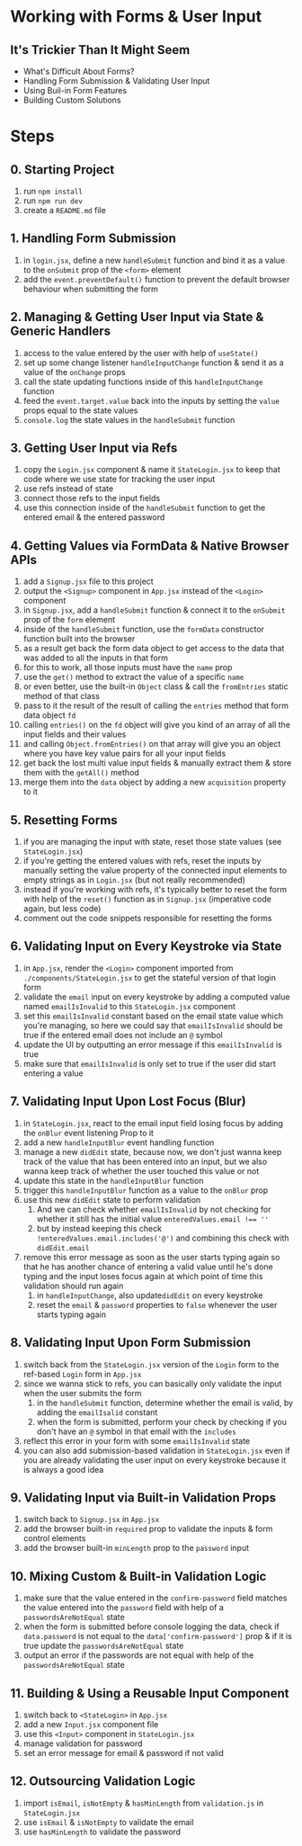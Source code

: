 # Working with Forms & User Input

## It's Trickier Than It Might Seem

- What's Difficult About Forms?
- Handling Form Submission & Validating User Input
- Using Buil-in Form Features
- Building Custom Solutions

# Steps

## 0. Starting Project

1. run `npm install`
2. run `npm run dev`
3. create a `README.md` file

## 1. Handling Form Submission

1. in `login.jsx`, define a new `handleSubmit` function and bind it as a value to the `onSubmit` prop of the `<form>` element
2. add the `event.preventDefault()` function to prevent the default browser behaviour when submitting the form

## 2. Managing & Getting User Input via State & Generic Handlers

1. access to the value entered by the user with help of `useState()`
2. set up some change listener `handleInputChange` function & send it as a value of the `onChange` props
3. call the state updating functions inside of this `handleInputChange` function
4. feed the `event.target.value` back into the inputs by setting the `value` props equal to the state values
5. `console.log` the state values in the `handleSubmit` function

## 3. Getting User Input via Refs

1. copy the `Login.jsx` component & name it `StateLogin.jsx` to keep that code where we use state for tracking the user input
2. use refs instead of state
3. connect those refs to the input fields
4. use this connection inside of the `handleSubmit` function to get the entered email & the entered password

## 4. Getting Values via FormData & Native Browser APIs

1. add a `Signup.jsx` file to this project
2. output the `<Signup>` component in `App.jsx` instead of the `<Login>` component
3. in `Signup.jsx`, add a `handleSubmit` function & connect it to the `onSubmit` prop of the `form` element
4. inside of the `handleSubmit` function, use the `formData` constructor function built into the browser
5. as a result get back the form data object to get access to the data that was added to all the inputs in that form
6. for this to work, all those inputs must have the `name` prop
7. use the `get()` method to extract the value of a specific `name`
8. or even better, use the built-in `Object` class & call the `fromEntries` static method of that class
9. pass to it the result of the result of calling the `entries` method that form data object `fd`
10. calling `entries()` on the `fd` object will give you kind of an array of all the input fields and their values
11. and calling `Object.fromEntries()` on that array will give you an object where you have key value pairs for all your input fields
12. get back the lost multi value input fields & manually extract them & store them with the `getAll()` method
13. merge them into the `data` object by adding a new `acquisition` property to it

## 5. Resetting Forms

1. if you are managing the input with state, reset those state values (see `StateLogin.jsx`)
2. if you're getting the entered values with refs, reset the inputs by manually setting the value property of the connected input elements to empty strings as in `Login.jsx` (but not really recommended)
3. instead if you're working with refs, it's typically better to reset the form with help of the `reset()` function as in `Signup.jsx` (imperative code again, but less code)
4. comment out the code snippets responsible for resetting the forms

## 6. Validating Input on Every Keystroke via State

1. in `App.jsx`, render the `<Login>` component imported from `./components/StateLogin.jsx` to get the stateful version of that login form
2. validate the `email` input on every keystroke by adding a computed value named `emailIsInvalid` to this `StateLogin.jsx` component
3. set this `emailIsInvalid` constant based on the email state value which you're managing, so here we could say that `emailIsInvalid` should be true if the entered email does not include an `@` symbol
4. update the UI by outputting an error message if this `emailIsInvalid` is true
5. make sure that `emailIsInvalid` is only set to true if the user did start entering a value

## 7. Validating Input Upon Lost Focus (Blur)

1. in `StateLogin.jsx`, react to the email input field losing focus by adding the `onBlur` event listening Prop to it
2. add a new `handleInputBlur` event handling function
3. manage a new `didEdit` state, because now, we don't just wanna keep track of the value that has been entered into an input, but we also wanna keep track of whether the user touched this value or not
4. update this state in the `handleInputBlur` function
5. trigger this `handleInputBlur` function as a value to the `onBlur` prop
6. use this new `didEdit` state to perform validation
   1. And we can check whether `emailIsInvalid` by not checking for whether it still has the initial value `enteredValues.email !== ''`
   2. but by instead keeping this check `!enteredValues.email.includes('@')` and combining this check with `didEdit.email`
7. remove this error message as soon as the user starts typing again so that he has another chance of entering a valid value until he's done typing and the input loses focus again at which point of time this validation should run again
   1. in `handleInputChange`, also update`didEdit` on every keystroke
   2. reset the `email` & `password` properties to `false` whenever the user starts typing again

## 8. Validating Input Upon Form Submission

1. switch back from the `StateLogin.jsx` version of the `Login` form to the ref-based `Login` form in `App.jsx`
2. since we wanna stick to refs, you can basically only validate the input when the user submits the form
   1. in the `handleSubmit` function, determine whether the email is valid, by adding the `emailIsalid` constant
   2. when the form is submitted, perform your check by checking if you don't have an `@` symbol in that email with the `includes`
3. reflect this error in your form with some `emailIsInvalid` state
4. you can also add submission-based validation in `StateLogin.jsx` even if you are already validating the user input on every keystroke because it is always a good idea

## 9. Validating Input via Built-in Validation Props

1. switch back to `Signup.jsx` in `App.jsx`
2. add the browser built-in `required` prop to validate the inputs & form control elements
3. add the browser built-in `minLength` prop to the `password` input

## 10. Mixing Custom & Built-in Validation Logic

1. make sure that the value entered in the `confirm-password` field matches the value entered into the `password` field with help of a `passwordsAreNotEqual` state
2. when the form is submitted before console logging the data, check if `data.password` is not equal to the `data['confirm-password']` prop & if it is true update the `passwordsAreNotEqual` state
3. output an error if the passwords are not equal with help of the `passwordsAreNotEqual` state

## 11. Building & Using a Reusable Input Component

1. switch back to `<StateLogin>` in `App.jsx`
2. add a new `Input.jsx` component file
3. use this `<Input>` component in `StateLogin.jsx`
4. manage validation for password
5. set an error message for email & password if not valid

## 12. Outsourcing Validation Logic

1. import `isEmail`, `isNotEmpty` & `hasMinLength` from `validation.js` in `StateLogin.jsx`
2. use `isEmail` & `isNotEmpty` to validate the email
3. use `hasMinLength` to validate the password
